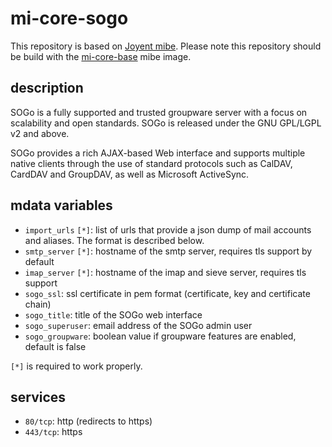 # mi-core-sogo

This repository is based on [Joyent mibe](https://github.com/joyent/mibe).
Please note this repository should be build with the
[mi-core-base](https://github.com/skylime/mi-core-base) mibe image.

## description

SOGo is a fully supported and trusted groupware server with a focus on
scalability and open standards. SOGo is released under the GNU GPL/LGPL
v2 and above.

SOGo provides a rich AJAX-based Web interface and supports multiple native
clients through the use of standard protocols such as CalDAV, CardDAV and
GroupDAV, as well as Microsoft ActiveSync.

## mdata variables

- `import_urls` `[*]`: list of urls that provide a json dump of mail accounts and
  aliases. The format is described below.
- `smtp_server` `[*]`: hostname of the smtp server, requires tls support by default
- `imap_server` `[*]`: hostname of the imap and sieve server, requires tls support
- `sogo_ssl`: ssl certificate in pem format (certificate, key and certificate chain)
- `sogo_title`: title of the SOGo web interface
- `sogo_superuser`: email address of the SOGo admin user
- `sogo_groupware`: boolean value if groupware features are enabled, default is false

`[*]` is required to work properly.

## services

- `80/tcp`: http (redirects to https)
- `443/tcp`: https

